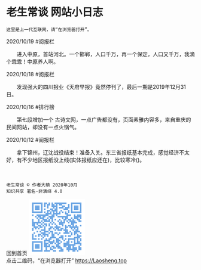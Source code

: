 老生常谈 网站小日志
====================

	这里是上一代互联网，请“在浏览器打开”。


2020/10/19	#阅报栏

　　进入中原，首站河北。一个邯郸，人口千万，再一个保定，人口又千万，我滴个乖乖！中原养人啊。

2020/10/18	#阅报栏

　　发现强大的四川报业《天府早报》竟然停刊了，最后一期是2019年12月31日。

2020/10/16	#排行榜

　　第七段增加一个 古诗文网，一点广告都没有，页面素雅内容多，来自重庆的民间网站，却没有一点火锅气。

2020/10/12	#阅报栏

　　拿下锦州，辽沈战役结束！准备入关。东三省报纸基本完成，感觉经济不太好，有不少地区报纸没上线(实体报纸应还在)，比较寒冷()。


　

	老生常谈 © 作者大萌 2020年10月
	知识共享 署名-非演绎 4.0

回到首页
<a href=".." title="返回老生常谈首页"><img src="../indexQR-Blue.png" /></a>  
点击二维码，“在浏览器打开” https://Laosheng.top
